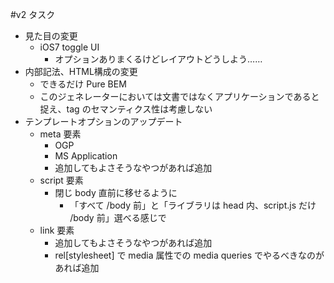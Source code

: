 #v2 タスク
+ 見た目の変更
	+ iOS7 toggle UI
		+ オプションありまくるけどレイアウトどうしよう……
+ 内部記法、HTML構成の変更
	+ できるだけ Pure BEM
	+ このジェネレーターにおいては文書ではなくアプリケーションであると捉え、tag のセマンティクス性は考慮しない
+ テンプレートオプションのアップデート
	+ meta 要素
		+ OGP
		+ MS Application
		+ 追加してもよさそうなやつがあれば追加
	+ script 要素
		+ 閉じ body 直前に移せるように
			+ 「すべて /body 前」と「ライブラリは head 内、script.js だけ /body 前」選べる感じで
	+ link 要素
		+ 追加してもよさそうなやつがあれば追加
		+ rel[stylesheet] で media 属性での media queries でやるべきなのがあれば追加